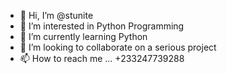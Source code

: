 - 👋 Hi, I’m @stunite
- 👀 I’m interested in Python Programming
- 🌱 I’m currently learning Python
- 💞️ I’m looking to collaborate on a serious project
- 📫 How to reach me ... +233247739288

<!---
stunite/stunite is a ✨ special ✨ repository because its `README.md` (this file) appears on your GitHub profile.
You can click the Preview link to take a look at your changes.
--->
